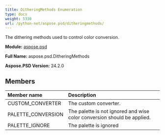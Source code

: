```yaml
---
title: DitheringMethods Enumeration
type: docs
weight: 5330
url: /python-net/aspose.psd/ditheringmethods/
---
```


The dithering methods used to control color conversion.

**Module:** [aspose.psd](/psd/python-net/aspose.psd/)

**Full Name:** aspose.psd.DitheringMethods

**Aspose.PSD Version:** 24.2.0

## **Members**
| **Member name** | **Description** |
| :- | :- |
| CUSTOM_CONVERTER | The custom converter. |
| PALETTE_CONVERSION | The palette is not ignored and wise color conversion should be applied. |
| PALETTE_IGNORE | The palette is ignored |
